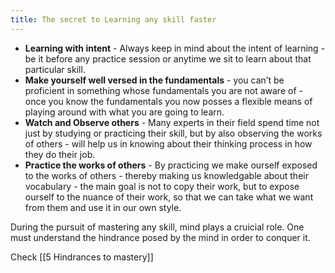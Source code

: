 ```yaml
---
title: The secret to Learning any skill faster
---
```


- **Learning with intent** - Always keep in mind about the intent of learning - be it before any practice session or anytime we sit to learn about that particular skill.
- **Make yourself well versed in the fundamentals** - you can’t be proficient in something whose fundamentals you are not aware of - once you know the fundamentals you now posses a flexible means of playing around with what you are going to learn.
- **Watch and Observe others** - Many experts in their field spend time not just by studying or practicing their skill, but by also observing the works of others - will help us in knowing about their thinking process in how they do their job.
- **Practice the works of others** - By practicing we make ourself exposed to the works of others - thereby making us knowledgable about their vocabulary - the main goal is not to copy their work, but to expose ourself to the nuance of their work, so that we can take what we want from them and use it in our own style.


During the pursuit of mastering any skill, mind plays a cruicial role.
One must understand the hindrance posed by the mind in order to conquer it.

Check [[5 Hindrances to mastery]]
